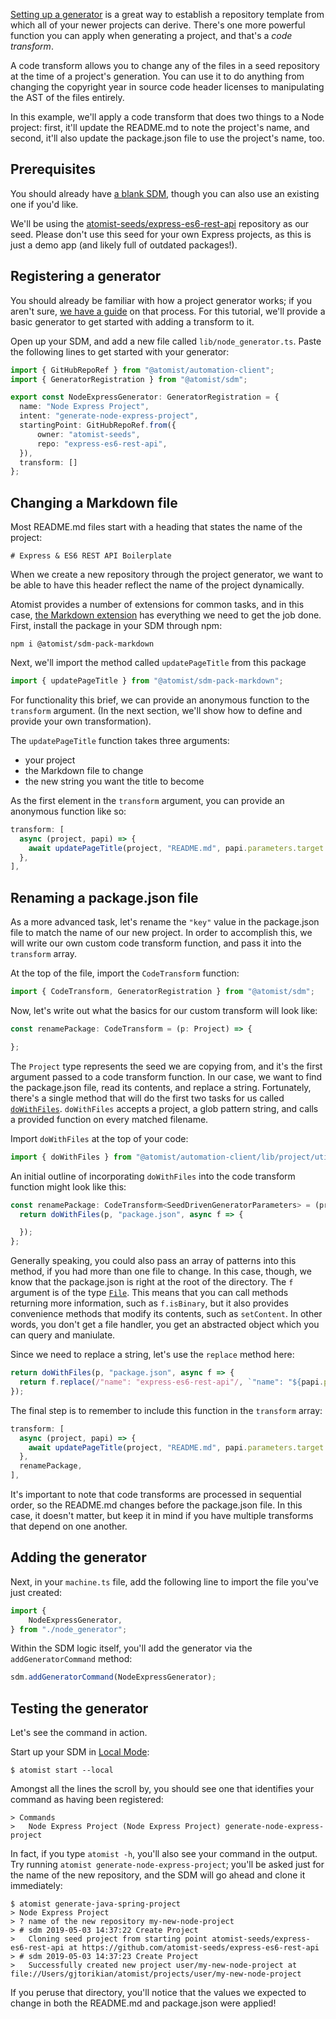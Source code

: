 [Setting up a generator](/developer/setting-up-generator/) is a great way to establish a repository template from which all of your newer projects can derive. There's one more powerful function you can apply when generating a project, and that's a _code transform_.

A code transform allows you to change any of the files in a seed repository at the time of a project's generation. You can use it to do anything from changing the copyright year in source code header licenses to manipulating the AST of the files entirely.

In this example, we'll apply a code transform that does two things to a Node project: first, it'll update the README.md to note the project's name, and second, it'll also update the package.json file to use the project's name, too.

## Prerequisites

You should already have [a blank SDM](/developer/sdm/#creating-an-sdm-project), though you can also use an existing one if you'd like.

We'll be using the [atomist-seeds/express-es6-rest-api](https://github.com/atomist-seeds/express-es6-rest-api) repository as our seed. Please don't use this seed for your own Express projects, as this is just a demo app (and likely full of outdated packages!).

## Registering a generator

You should already be familiar with how a project generator works; if you aren't sure, [we have a guide](/developer/setting-up-generator/) on that process. For this tutorial, we'll provide a basic generator to get started with adding a transform to it.

Open up your SDM, and add a new file called `lib/node_generator.ts`. Paste the following lines to get started with your generator:

```typescript
import { GitHubRepoRef } from "@atomist/automation-client";
import { GeneratorRegistration } from "@atomist/sdm";

export const NodeExpressGenerator: GeneratorRegistration = {
  name: "Node Express Project",
  intent: "generate-node-express-project",
  startingPoint: GitHubRepoRef.from({
      owner: "atomist-seeds",
      repo: "express-es6-rest-api",
  }),
  transform: []
};
```

## Changing a Markdown file

Most README.md files start with a heading that states the name of the project:

```
# Express & ES6 REST API Boilerplate
```

When we create a new repository through the project generator, we want to be able to have this header reflect the name of the project dynamically.

Atomist provides a number of extensions for common tasks, and in this case, [the Markdown extension](https://docs.atomist.com/pack/markdown/) has everything we need to get the job done. First, install the package in your SDM through npm:

```
npm i @atomist/sdm-pack-markdown
```

Next, we'll import the method called `updatePageTitle` from this package

```typescript
import { updatePageTitle } from "@atomist/sdm-pack-markdown";
```

For functionality this brief, we can provide an anonymous function to the `transform` argument. (In the next section, we'll show how to define and provide your own transformation).

The `updatePageTitle` function takes three arguments:

* your project
* the Markdown file to change
* the new string you want the title to become

As the first element in the `transform` argument, you can provide an anonymous function like so:

```typescript
transform: [
  async (project, papi) => {
    await updatePageTitle(project, "README.md", papi.parameters.target.repoRef.repo);
  },
],
```

## Renaming a package.json file

As a more advanced task, let's rename the `"key"` value in the package.json file to match the name of our new project. In order to accomplish this, we will write our own custom code transform function, and pass it into the `transform` array.

At the top of the file, import the `CodeTransform` function:

```typescript
import { CodeTransform, GeneratorRegistration } from "@atomist/sdm";
```

Now, let's write out what the basics for our custom transform will look like:

```typescript
const renamePackage: CodeTransform = (p: Project) => {

};
```

The `Project` type represents the seed we are copying from, and it's the first argument passed to a code transform function. In our case, we want to find the package.json file, read its contents, and replace a string. Fortunately, there's a single method that will do the first two tasks for us called [`doWithFiles`](https://atomist.github.io/automation-client/modules/_project_util_projectutils_.html#dowithfiles). `doWithFiles` accepts a project, a glob pattern string, and calls a provided function on every matched filename.

Import `doWithFiles` at the top of your code:

```typescript
import { doWithFiles } from "@atomist/automation-client/lib/project/util/projectUtils";
```

An initial outline of incorporating `doWithFiles` into the code transform function might look like this:

```typescript
const renamePackage: CodeTransform<SeedDrivenGeneratorParameters> = (project: Project, papi: PushAwareParametersInvocation<SeedDrivenGeneratorParameters>) => {
  return doWithFiles(p, "package.json", async f => {

  });
};
```

Generally speaking, you could also pass an array of patterns into this method, if you had more than one file to change. In this case, though, we know that the package.json is right at the root of the directory. The `f` argument is of the type [`File`](https://atomist.github.io/automation-client/interfaces/_project_file_.file.html). This means that you can call methods returning more information, such as `f.isBinary`, but it also provides convenience methods that modify its contents, such as `setContent`. In other words, you don't get a file handler, you get an abstracted object which you can query and maniulate.

Since we need to replace a string, let's use the `replace` method here:

```typescript
return doWithFiles(p, "package.json", async f => {
  return f.replace(/"name": "express-es6-rest-api"/, `"name": "${papi.parameters.target.repoRef.repo}"`);
});
```

The final step is to remember to include this function in the `transform` array:

```typescript
transform: [
  async (project, papi) => {
    await updatePageTitle(project, "README.md", papi.parameters.target.repoRef.repo);
  },
  renamePackage,
],
```

It's important to note that code transforms are processed in sequential order, so the README.md changes before the package.json file. In this case, it doesn't matter, but keep it in mind if you have multiple transforms that depend on one another.

## Adding the generator

Next, in your `machine.ts` file, add the following line to import the file you've just created:

```typescript
import {
    NodeExpressGenerator,
} from "./node_generator";
```

Within the SDM logic itself, you'll add the generator via the `addGeneratorCommand` method:

```typescript
sdm.addGeneratorCommand(NodeExpressGenerator);
```

## Testing the generator

Let's see the command in action.

Start up your SDM in [Local Mode](/developer/local/):

```
$ atomist start --local
```

Amongst all the lines the scroll by, you should see one that identifies your command as having been registered:

```
> Commands
>   Node Express Project (Node Express Project) generate-node-express-project
```

In fact, if you type `atomist -h`, you'll also see your command in the output. Try running `atomist generate-node-express-project`; you'll be asked just for the name of the new repository, and the SDM will go ahead and clone it immediately:

```
$ atomist generate-java-spring-project
> Node Express Project
> ? name of the new repository my-new-node-project
> # sdm 2019-05-03 14:37:22 Create Project
>   Cloning seed project from starting point atomist-seeds/express-es6-rest-api at https://github.com/atomist-seeds/express-es6-rest-api
> # sdm 2019-05-03 14:37:23 Create Project
>   Successfully created new project user/my-new-node-project at file://Users/gjtorikian/atomist/projects/user/my-new-node-project
```

If you peruse that directory, you'll notice that the values we expected to change in both the README.md and package.json were applied!
